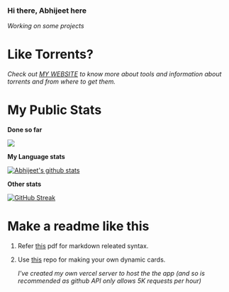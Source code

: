 ### Hi there, Abhijeet here
 *Working on some projects*
 
# Like Torrents?
  _Check out [MY WEBSITE](https://bondeabhijeet.github.io/) to know more about tools and information about torrents and from where to get them._
# My Public Stats 
**Done so far**

<img src = "https://github-readme-stats-theta-sable.vercel.app/api?username=bondeabhijeet&&show_icons=true&title_color=ffffff&icon_color=bb2acf&text_color=daf7dc&bg_color=151515">
<!--
<img src = "https://github-readme-stats.vercel.app/api?username=bondeabhijeet&&show_icons=true&title_color=ffffff&icon_color=bb2acf&text_color=daf7dc&bg_color=151515">
 <--
 [![Abhijeet's github stats](https://github-readme-stats.vercel.app/api?username=bondeabhijeet)](https://github.com/bondeabhijeet/github-readme-stats)
 -->
 
**My Language stats**

[![Abhijeet's github stats](https://github-readme-stats.vercel.app/api/top-langs/?username=bondeabhijeet&&show_icons=true&title_color=ffffff&icon_color=bb2acf&text_color=daf7dc&bg_color=151515)](https://github.com/bondeabhijeet/github-readme-stats)

**Other stats**

[![GitHub Streak](https://github-readme-streak-stats.herokuapp.com?user=bondeabhijeet&theme=tokyonight_duo&date_format=j%20M%5B%20Y%5D)](https://git.io/streak-stats)

# Make a readme like this
1. Refer [this](https://github.com/bondeabhijeet/bondeabhijeet/blob/main/markdown-cheatsheet-online.pdf) pdf for markdown releated syntax.
2. Use [this](https://github.com/anuraghazra/github-readme-stats) repo for making your own dynamic cards.

    _I've created my own vercel server to host the the app (and so is recommended as github API only allows 5K requests per hour)_

 
<!--
**bondeabhijeet/bondeabhijeet** is a ✨ _special_ ✨ repository because its `README.md` (this file) appears on your GitHub profile.

Here are some ideas to get you started:

- 🔭 I’m currently working on ...
- 🌱 I’m currently learning ...
- 👯 I’m looking to collaborate on ...
- 🤔 I’m looking for help with ...
- 💬 Ask me about ...
- 📫 How to reach me: ...
- 😄 Pronouns: ...
- ⚡ Fun fact: ...
-->
